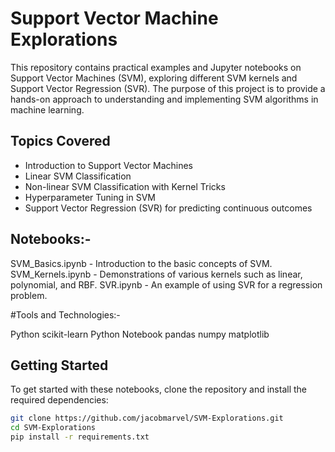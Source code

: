 # Support Vector Machine Explorations

This repository contains practical examples and Jupyter notebooks on Support Vector Machines (SVM), exploring different SVM kernels and Support Vector Regression (SVR). The purpose of this project is to provide a hands-on approach to understanding and implementing SVM algorithms in machine learning.

## Topics Covered

- Introduction to Support Vector Machines
- Linear SVM Classification
- Non-linear SVM Classification with Kernel Tricks
- Hyperparameter Tuning in SVM
- Support Vector Regression (SVR) for predicting continuous outcomes

## Notebooks:-

SVM_Basics.ipynb - Introduction to the basic concepts of SVM.
SVM_Kernels.ipynb - Demonstrations of various kernels such as linear, polynomial, and RBF.
SVR.ipynb - An example of using SVR for a regression problem.

#Tools and Technologies:-

Python
scikit-learn
Python Notebook
pandas
numpy
matplotlib


## Getting Started

To get started with these notebooks, clone the repository and install the required dependencies:

```bash
git clone https://github.com/jacobmarvel/SVM-Explorations.git
cd SVM-Explorations
pip install -r requirements.txt
